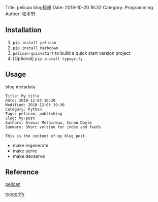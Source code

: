 Title: pelican blog搭建
Date: 2018-10-20 16:32
Category: Programming
Author: 张本轩

## Installation

1. `pip install pelican`
2. `pip install Markdown`
3. `pelican-quickstart` to build a quick start version project 
4. [Optional] `pip install typogrify`

## Usage

blog metadata

```
Title: My title
Date: 2010-12-03 10:20
Modified: 2010-12-05 19:30
Category: Python
Tags: pelican, publishing
Slug: my-post
Authors: Alexis Metaireau, Conan Doyle
Summary: Short version for index and feeds

This is the content of my blog post.
```

* make regenerate 
* make serve
* make devserve

## Reference

[pelican](http://docs.getpelican.com/en/stable/install.html)

[typogrify](https://pypi.org/project/typogrify/)